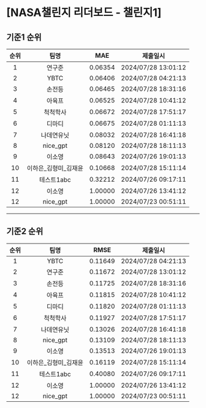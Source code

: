 # [NASA챌린지 리더보드 - 챌린지1]
## 기준1 순위
| 순위 | 팀명 | MAE | 제출일시 |
|:----:|:----:|:-----:|:----:|
| 1 | 연구준 | 0.06354 | 2024/07/28 13:01:12 |
| 2 | YBTC | 0.06406 | 2024/07/28 04:21:13 |
| 3 | 손전등 | 0.06465 | 2024/07/28 18:31:16 |
| 4 | 아육프 | 0.06525 | 2024/07/28 10:41:12 |
| 5 | 척척학사 | 0.06672 | 2024/07/28 17:51:17 |
| 6 | 디마디 | 0.06675 | 2024/07/28 01:11:13 |
| 7 | 나데연유닛 | 0.08032 | 2024/07/28 16:41:18 |
| 8 | nice_gpt | 0.08120 | 2024/07/28 18:11:13 |
| 9 | 이소영 | 0.08643 | 2024/07/26 19:01:13 |
| 10 | 이하은_김형미_김재윤 | 0.10668 | 2024/07/28 15:11:14 |
| 11 | 테스트1abc | 0.32212 | 2024/07/26 09:17:11 |
| 12 | 이소영 | 1.00000 | 2024/07/26 13:41:12 |
| 12 | nice_gpt | 1.00000 | 2024/07/23 00:51:11 |
___
## 기준2 순위
| 순위 | 팀명 | RMSE | 제출일시 |
|:----:|:----:|:-----:|:----:|
| 1 | YBTC | 0.11649 | 2024/07/28 04:21:13 |
| 2 | 연구준 | 0.11672 | 2024/07/28 13:01:12 |
| 3 | 손전등 | 0.11725 | 2024/07/28 18:31:16 |
| 4 | 아육프 | 0.11815 | 2024/07/28 10:41:12 |
| 5 | 디마디 | 0.11820 | 2024/07/28 01:11:13 |
| 6 | 척척학사 | 0.11927 | 2024/07/28 17:51:17 |
| 7 | 나데연유닛 | 0.13026 | 2024/07/28 16:41:18 |
| 8 | nice_gpt | 0.13109 | 2024/07/28 18:11:13 |
| 9 | 이소영 | 0.13513 | 2024/07/26 19:01:13 |
| 10 | 이하은_김형미_김재윤 | 0.16119 | 2024/07/28 15:11:14 |
| 11 | 테스트1abc | 0.40080 | 2024/07/26 09:17:11 |
| 12 | 이소영 | 1.00000 | 2024/07/26 13:41:12 |
| 12 | nice_gpt | 1.00000 | 2024/07/23 00:51:11 |
